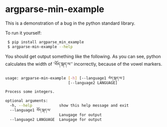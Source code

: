 # argparse-min-example

This is a demonstration of a bug in the python standard library.

To run it yourself:

```bash
 $ pip install argparse_min_example
 $ argparse-min-example --help
```

You should get output something like the following. As you can see, python
calculates the width of 'བོད་སྐད་ལ་' incorrectly, because of the vowel markers.

```bash
usage: argparse-min-example [-h] [--language1 བོད་སྐད་ལ་]
                            [--language2 LANGUAGE]

Process some integers.

optional arguments:
  -h, --help            show this help message and exit
  --language1 བོད་སྐད་ལ་
                        Lanugage for output
  --language2 LANGUAGE  Lanugage for output
```
